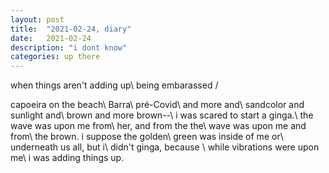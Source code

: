 ```yaml
---
layout: post
title:  "2021-02-24, diary"
date:   2021-02-24
description: "i dont know"
categories: up there
---
```

when things aren't adding up\\
being embarassed /

capoeira on the beach\\
Barra\\
pré-Covid\\
     and more      and\\
sandcolor and sunlight and\\
brown and more brown--\\
i was scared to start a ginga.\\
the wave was upon me from\\
her, and from the      the\\
wave was upon me and from\\
the brown. i suppose the golden\\
green was inside of me or\\
underneath us all, but i\\
didn't ginga, because       \\
while vibrations were upon me\\
i was adding things up.
